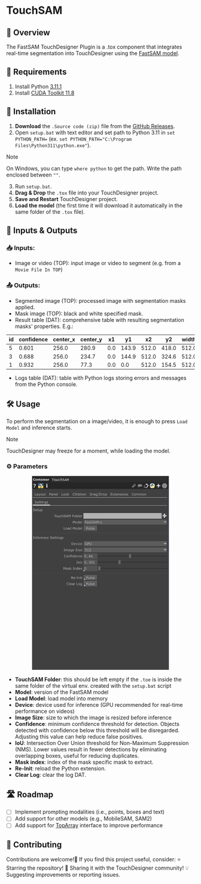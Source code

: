 # TouchSAM
## 🎨 Overview
The FastSAM TouchDesigner Plugin is a .tox component that integrates real-time segmentation into TouchDesigner using the [FastSAM model](https://docs.ultralytics.com/models/fast-sam/).

## 📌 Requirements
  1. Install Python [3.11.1](https://www.python.org/downloads/release/python-3111/)
  2. Install [CUDA Toolkit 11.8](https://developer.nvidia.com/cuda-11-8-0-download-archive)

## 🚀 Installation
1. **Download** the `.Source code (zip)` file from the [GitHub Releases](https://github.com/nicola-corbellini/TouchSAM/releases).
2. Open `setup.bat` with text editor and set path to Python 3.11 in `set PYTHON_PATH=` (ex. `set PYTHON_PATH="C:\Program Files\Python311\python.exe"`).
> [!NOTE]
> On Windows, you can type `where python` to get the path.
> Write the path enclosed between `""`.
3. Run `setup.bat`.
4. **Drag & Drop** the `.tox` file into your TouchDesigner project.
5. **Save and Restart** TouchDesigner project.
6. **Load the model** (the first time it will download it automatically in the same folder of the `.tox` file).

## 🔄 Inputs & Outputs

### 📥 Inputs:
- Image or video (TOP): input image or video to segment (e.g. from a `Movie File In TOP`)
### 📤 Outputs:
- Segmented image (TOP): processed image with segmentation masks applied.
- Mask image (TOP): black and white specified mask.
- Result table (DAT): comprehensive table with resulting segmentation masks' properties. E.g.:

| id | confidence | center_x | center_y | x1  | y1    |   x2  |   y2  | width | height |  area    |
|----|------------|----------|----------|-----|-------|-------|-------|-------|--------|----------|
| 5  | 0.601      | 256.0    | 280.9    | 0.0 | 143.9 | 512.0 | 418.0 | 512.0 | 274.1  | 140350.6 |
| 3  | 0.688      | 256.0    | 234.7    | 0.0 | 144.9 | 512.0 | 324.6 | 512.0 | 179.8  | 92042.8  |
| 1  | 0.932      | 256.0    | 77.3     | 0.0 | 0.0   | 512.0 | 154.5 | 512.0 | 154.5  | 79112.5  |

- Logs table (DAT): table with Python logs storing errors and messages from the Python console.

## 🛠 Usage
To perform the segmentation on a image/video, it is enough to press `Load Model` and inference starts.
> [!NOTE]
> TouchDesigner may freeze for a moment, while loading the model.
### ⚙️ Parameters
<p align="center">
<img src="assets/image.png" width="366" height="518"/>
</p>

- **TouchSAM Folder**: this should be left empty if the `.toe` is inside the same folder of the virtual env. created with the `setup.bat` script
- **Model**: version of the FastSAM model
- **Load Model**: load model into memory
- **Device**: device used for inference (GPU recommended for real-time performance on videos)
- **Image Size**: size to which the image is resized before inference
- **Confidence**: minimum confidence threshold for detection. Objects detected with confidence below this threshold will be disregarded. Adjusting this value can help reduce false positives.
- **IoU**: Intersection Over Union threshold for Non-Maximum Suppression (NMS). Lower values result in fewer detections by eliminating overlapping boxes, useful for reducing duplicates.
- **Mask index**: index of the mask specific mask to extract.
- **Re-Init**: reload the Python extension.
- **Clear Log**: clear the log DAT.

## 🛣 Roadmap
- [ ] Implement prompting modalities (i.e., points, boxes and text)
- [ ] Add support for other models (e.g., MobileSAM, SAM2)
- [ ] Add support for [TopArray](https://github.com/IntentDev/TopArray) interface to improve performance

## 🤝 Contributing
Contributions are welcome!🫶 
If you find this project useful, consider:
⭐ Starring the repository!
🚀 Sharing it with the TouchDesigner community!
💡 Suggesting improvements or reporting issues.
